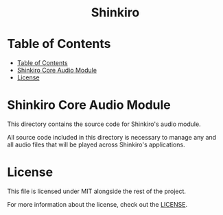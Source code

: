 <div align="center">
  <!-- <img src="." title="Shinkiro Logo" alt="Shinkiro Logo" /> -->
  <h1 align="center">Shinkiro</h1>
</div>



# Table of Contents
- [Table of Contents](#table-of-contents)
- [Shinkiro Core Audio Module](#shinkiro-core-audio-module)
- [License](#license)



# Shinkiro Core Audio Module
This directory contains the source code for Shinkiro's audio module.

All source code included in this directory is necessary to manage any and all audio files that will be played across Shinkiro's applications.


# License
This file is licensed under MIT alongside the rest of the project.

For more information about the license, check out the [LICENSE](../../LICENSE.md).
